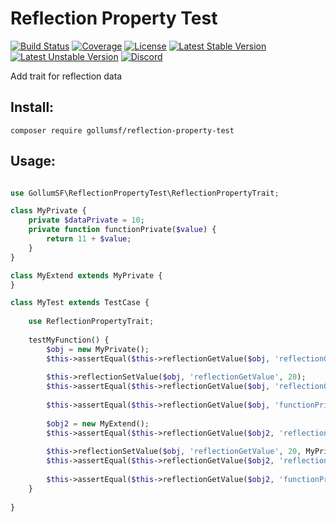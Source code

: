 # Reflection Property Test

[![Build Status](https://travis-ci.com/GollumSF/reflection-property-test.svg?branch=master)](https://travis-ci.com/GollumSF/reflection-property-test)
[![Coverage](https://coveralls.io/repos/github/GollumSF/reflection-property-test/badge.svg?branch=master)](https://coveralls.io/github/GollumSF/reflection-property-test)
[![License](https://poser.pugx.org/gollumsf/reflection-property-test/license)](https://packagist.org/packages/gollumsf/reflection-property-test)
[![Latest Stable Version](https://poser.pugx.org/gollumsf/reflection-property-test/v/stable)](https://packagist.org/packages/gollumsf/reflection-property-test)
[![Latest Unstable Version](https://poser.pugx.org/gollumsf/reflection-property-test/v/unstable)](https://packagist.org/packages/gollumsf/reflection-property-test)
[![Discord](https://img.shields.io/discord/671741944149573687?color=purple&label=discord)](https://discord.gg/xMBc5SQ)

Add trait for reflection data

## Install:

```
composer require gollumsf/reflection-property-test
```

## Usage:

```php

use GollumSF\ReflectionPropertyTest\ReflectionPropertyTrait;

class MyPrivate {
	private $dataPrivate = 10;
	private function functionPrivate($value) {
		return 11 + $value;
	}
}

class MyExtend extends MyPrivate {
}

class MyTest extends TestCase {
	
	use ReflectionPropertyTrait;
	
	testMyFunction() {
		$obj = new MyPrivate();
		$this->assertEqual($this->reflectionGetValue($obj, 'reflectionGetValue'), 10);
		
		$this->reflectionSetValue($obj, 'reflectionGetValue', 20);
		$this->assertEqual($this->reflectionGetValue($obj, 'reflectionGetValue'), 20);
		
		$this->assertEqual($this->reflectionGetValue($obj, 'functionPrivate', [ 19 ]), 30);
		
		$obj2 = new MyExtend();
		$this->assertEqual($this->reflectionGetValue($obj2, 'reflectionGetValue'), 10, MyPrivate::class);
		
		$this->reflectionSetValue($obj, 'reflectionGetValue', 20, MyPrivate::class);
		$this->assertEqual($this->reflectionGetValue($obj2, 'reflectionGetValue'), 20, MyPrivate::class);
		
		$this->assertEqual($this->reflectionGetValue($obj2, 'functionPrivate', [ 19 ]), 30, MyPrivate::class);
	}
	
}
```
